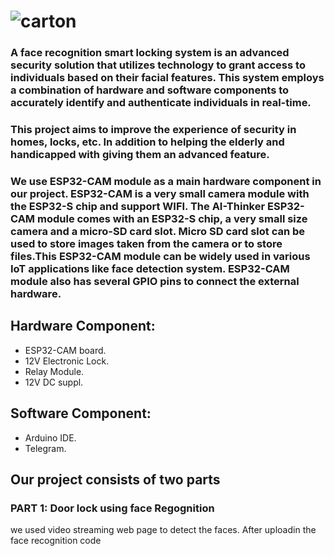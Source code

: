    # ![carton](https://github.com/somia76/IOT-Smart-Locking-System/assets/96308502/6666c93a-cad1-4132-bb49-a1b8e096afd6)

### A face recognition smart locking system is an advanced security solution that utilizes technology to grant access to individuals based on their facial features. This system employs a combination of hardware and software components to accurately identify and authenticate individuals in real-time.
### This project aims to improve the experience of security in homes, locks, etc. In addition to helping the elderly and handicapped with giving them an advanced feature.

### We use **ESP32-CAM module** as a main hardware component in our project. **ESP32-CAM** is a very small camera module with the ESP32-S chip and support WIFI. The AI-Thinker ESP32-CAM module comes with an ESP32-S chip, a very small size camera and a micro-SD card slot. Micro SD card slot can be used to store images taken from the camera or to store files.This ESP32-CAM module can be widely used in various IoT applications like face detection system. ESP32-CAM module also has several GPIO pins to connect the external hardware.


## Hardware Component:
* ESP32-CAM board.
* 12V Electronic Lock.
* Relay Module.
* 12V DC suppl.
 
## Software Component:
* Arduino IDE. 
* Telegram.




## Our project consists of two parts
### PART 1: Door lock using face Regognition
we used video streaming web page to detect the faces. After uploadin the face recognition code 



